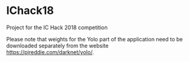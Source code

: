 # IChack18
Project for the IC Hack 2018 competition

Please note that weights for the Yolo part of the application need to be downloaded separately from the website https://pjreddie.com/darknet/yolo/.
